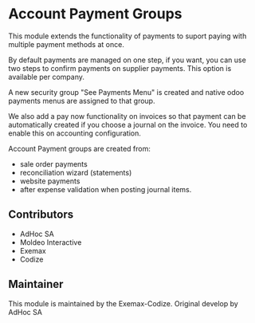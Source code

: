 # Account Payment Groups

This module extends the functionality of payments to suport paying with multiple payment methods at once.

By default payments are managed on one step, if you want, you can use two steps to confirm payments on supplier payments. This option is available per company.

A new security group "See Payments Menu" is created and native odoo payments menus are assigned to that group.

We also add a pay now functionality on invoices so that payment can be automatically created if you choose a journal on the invoice. You need to enable this on accounting configuration.

Account Payment groups are created from:

* sale order payments
* reconciliation wizard (statements)
* website payments
* after expense validation when posting journal items.

## Contributors

* AdHoc SA
* Moldeo Interactive
* Exemax
* Codize

## Maintainer

This module is maintained by the Exemax-Codize. Original develop by AdHoc SA
